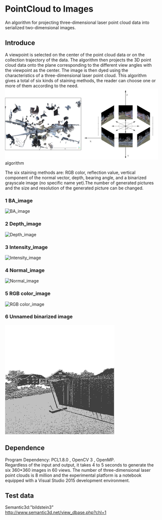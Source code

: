 # PointCloud to Images

An algorithm for projecting three-dimensional laser point cloud data into serialized two-dimensional images.

## Introduce

A viewpoint is selected on the center of the point cloud data or on the collection trajectory of the data. The algorithm then projects the 3D point cloud data onto the plane corresponding to the different view angles with the viewpoint as the center. The image is then dyed using the characteristics of a three-dimensional laser point cloud. This algorithm gives a total of six kinds of staining methods, the reader can choose one or more of them according to the need.
![algorithm_image](https://github.com/GuYufeng93/Pointcloud-to-Images/blob/master/algorithm.png)
algorithm

The six staining methods are: RGB color, reflection value, vertical component of the normal vector, depth, bearing angle, and a binarized grayscale image (no specific name yet).The number of generated pictures and the size and resolution of the generated picture can be changed.

### 1 BA_image
![BA_image](https://github.com/GuYufeng93/Pointcloud-to-Images/blob/master/Examples/Bearing%20angle.gif)

### 2 Depth_image
![Depth_image](https://github.com/GuYufeng93/Pointcloud-to-Images/blob/master/Examples/Depth.gif)

### 3 Intensity_image
![Intensity_image](https://github.com/GuYufeng93/Pointcloud-to-Images/blob/master/Examples/I.gif)

### 4 Normal_image
![Normal_image](https://github.com/GuYufeng93/Pointcloud-to-Images/blob/master/Examples/N.gif)

### 5 RGB color_image
![RGB color_image](https://github.com/GuYufeng93/Pointcloud-to-Images/blob/master/Examples/RGB.gif)

### 6 Unnamed binarized image
![Unnamed_image](https://github.com/GuYufeng93/Pointcloud-to-Images/blob/master/Examples/PBA.gif)


## Dependence

Program Dependency: PCL1.8.0 , OpenCV 3 , OpenMP.  
Regardless of the input and output, it takes 4 to 5 seconds to generate the six 360*360 images in 60 views. The number of three-dimensional laser point clouds is 8 million and the experimental platform is a notebook equipped with a Visual Studio 2015 development environment.

## Test data

Semantic3d:"bildstein3"  
http://www.semantic3d.net/view_dbase.php?chl=1 